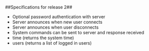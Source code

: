 ##Specifications for release 2##

- Optional password authentication with server
- Server announces when new user connects
- Server announces when user disconnects
- System commands can be sent to server and response received
 -  time (returns the system time)
 -  users (returns a list of logged in users)
